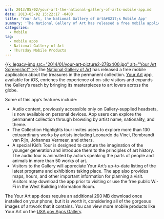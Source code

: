 ```yaml
---
url: 2013/05/02/your-art-the-national-gallery-of-arts-mobile-app.md
date: 2013-05-02 15:22:17 -0400
title: 'Your Art, the National Gallery of Art&#8217;s Mobile App'
summary: 'The National Gallery of Art has released a free mobile application about the treasures in the permanent collection. Your Art app, available for iOS, enriches the experience of on-site visitors and expands the Gallery&rsquo;s reach by bringing its masterpieces to art lovers across the globe. Some of this app&#8217;s'
categories:
  - Mobile
tag:
  - mobile apps
  - National Gallery of Art
  - Thursday Mobile Products
---
```


[{{< legacy-img src="2014/01/your-art-picture2-278x400.jpg" alt="Your Art Screenshot" >}}](https://s3.amazonaws.com/sitesusa/wp-content/uploads/sites/212/2014/01/your-art-picture2.jpg)The [National Gallery of Art](http://www.nga.gov/content/ngaweb/visit/tours-and-guides/mobile-app.html) has released a free mobile application about the treasures in the permanent collection. [Your Art](http://apps.usa.gov/yourart.shtml) app, available for iOS, enriches the experience of on-site visitors and expands the Gallery’s reach by bringing its masterpieces to art lovers across the globe.

Some of this app&#8217;s features include:

  * Audio content, previously accessible only on Gallery-supplied headsets, is now available on personal devices. App users can explore the permanent collection through browsing by artist name, nationality, and theme.
  * The Collection Highlights tour invites users to explore more than 130 extraordinary works by artists including Leonardo da Vinci, Rembrandt van Rijn, Johannes Vermeer, and others.
  * A special Kid&#8217;s Tour is designed to capture the imagination of the younger generation and introduce them to the principles of art history. The audio tour is animated by actors speaking the parts of people and animals in more than 50 works of art.
  * Visitors to the Gallery will appreciate Your Art’s up-to-date listing of the latest programs and exhibitions taking place. The app also provides maps, hours, and other important information for planning a visit. Visitors may download the app prior to visiting or use the free public Wi-Fi in the West Building Information Room.

The Your Art app does require an additional 290 MB download once installed on your phone, but it is worth it, considering all of the gorgeous images of artwork that it contains.  You can view more mobile products like Your Art on the [USA.gov Apps Gallery](http://apps.usa.gov/).